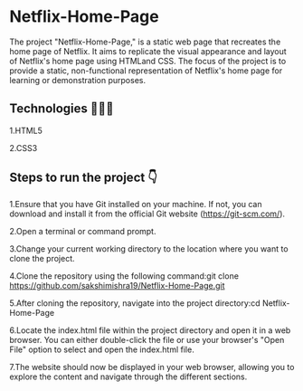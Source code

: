 # Netflix-Home-Page
The project "Netflix-Home-Page," is a static web page that recreates the home page of Netflix. It aims to replicate the visual appearance and layout of Netflix's home page using HTMLand CSS. The focus of the project is to provide a static, non-functional representation of Netflix's home page for learning or demonstration purposes.




## Technologies 👩🏻‍💻

1.HTML5

2.CSS3

## Steps to run the project 👇
1.Ensure that you have Git installed on your machine. If not, you can download and install it from the official Git website (https://git-scm.com/).

2.Open a terminal or command prompt.

3.Change your current working directory to the location where you want to clone the project.

4.Clone the repository using the following command:git clone https://github.com/sakshimishra19/Netflix-Home-Page.git
  
5.After cloning the repository, navigate into the project directory:cd Netflix-Home-Page
  
6.Locate the index.html file within the project directory and open it in a web browser. You can either double-click the file or use your browser's "Open File" option to select and open the index.html file.

7.The website should now be displayed in your web browser, allowing you to explore the content and navigate through the different sections.
